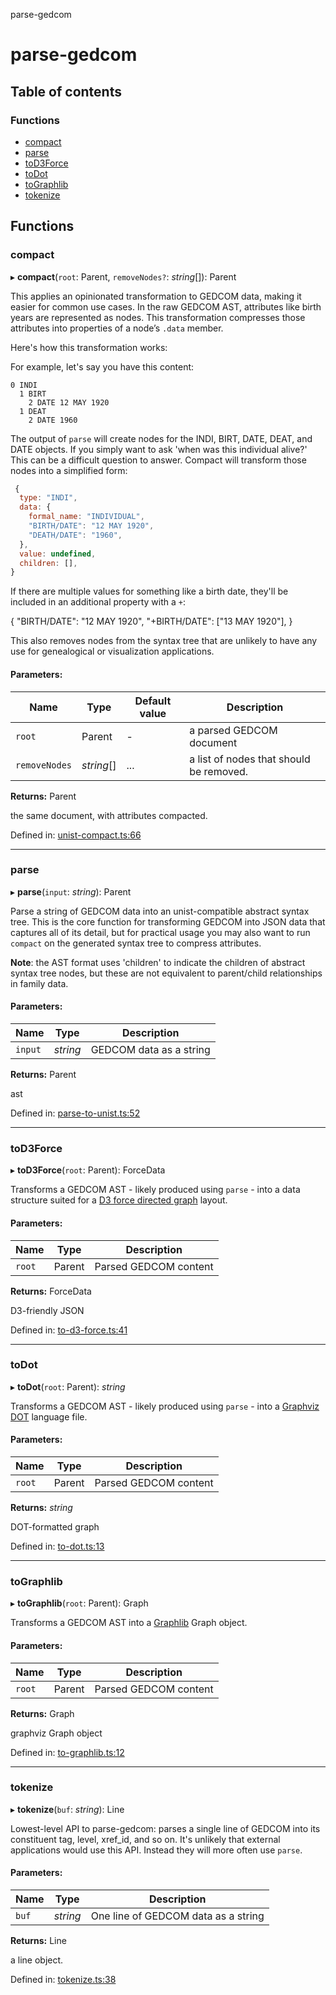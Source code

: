 parse-gedcom

# parse-gedcom

## Table of contents

### Functions

- [compact](README.md#compact)
- [parse](README.md#parse)
- [toD3Force](README.md#tod3force)
- [toDot](README.md#todot)
- [toGraphlib](README.md#tographlib)
- [tokenize](README.md#tokenize)

## Functions

### compact

▸ **compact**(`root`: Parent, `removeNodes?`: *string*[]): Parent

This applies an opinionated transformation to GEDCOM data,
making it easier for common use cases. In the raw GEDCOM
AST, attributes like birth years are represented as nodes.
This transformation compresses those attributes into properties
of a node’s `.data` member.

Here's how this transformation works:

For example, let's say you have this content:

```
0 INDI
  1 BIRT
    2 DATE 12 MAY 1920
  1 DEAT
    2 DATE 1960
```

The output of `parse` will create nodes for the INDI, BIRT, DATE,
DEAT, and DATE objects. If you simply want to ask 'when was this individual
alive?' This can be a difficult question to answer. Compact will transform
those nodes into a simplified form:

```js
 {
  type: "INDI",
  data: {
    formal_name: "INDIVIDUAL",
    "BIRTH/DATE": "12 MAY 1920",
    "DEATH/DATE": "1960",
  },
  value: undefined,
  children: [],
}
```

If there are multiple values for something like a birth date, they'll be
included in an additional property with a `+`:

{
  "BIRTH/DATE": "12 MAY 1920",
  "+BIRTH/DATE": ["13 MAY 1920"],
}

This also removes nodes from the syntax tree that are unlikely
to have any use for genealogical or visualization applications.

#### Parameters:

Name | Type | Default value | Description |
------ | ------ | ------ | ------ |
`root` | Parent | - | a parsed GEDCOM document   |
`removeNodes` | *string*[] | ... | a list of nodes that should be removed.   |

**Returns:** Parent

the same document, with attributes compacted.

Defined in: [unist-compact.ts:66](https://github.com/tmcw/parse-gedcom/blob/d327a6a/lib/unist-compact.ts#L66)

___

### parse

▸ **parse**(`input`: *string*): Parent

Parse a string of GEDCOM data into an unist-compatible
abstract syntax tree. This is the core function for transforming
GEDCOM into JSON data that captures all of its detail, but
for practical usage you may also want to run `compact`
on the generated syntax tree to compress attributes.

**Note**: the AST format uses 'children' to indicate the children
of abstract syntax tree nodes, but these are not equivalent to
parent/child relationships in family data.

#### Parameters:

Name | Type | Description |
------ | ------ | ------ |
`input` | *string* | GEDCOM data as a string   |

**Returns:** Parent

ast

Defined in: [parse-to-unist.ts:52](https://github.com/tmcw/parse-gedcom/blob/d327a6a/lib/parse-to-unist.ts#L52)

___

### toD3Force

▸ **toD3Force**(`root`: Parent): ForceData

Transforms a GEDCOM AST - likely produced using
`parse` - into a data structure suited for
a [D3 force directed graph](https://observablehq.com/@d3/force-directed-graph)
layout.

#### Parameters:

Name | Type | Description |
------ | ------ | ------ |
`root` | Parent | Parsed GEDCOM content   |

**Returns:** ForceData

D3-friendly JSON

Defined in: [to-d3-force.ts:41](https://github.com/tmcw/parse-gedcom/blob/d327a6a/lib/to-d3-force.ts#L41)

___

### toDot

▸ **toDot**(`root`: Parent): *string*

Transforms a GEDCOM AST - likely produced using
`parse` - into a [Graphviz DOT](https://graphviz.org/doc/info/lang.html)
language file.

#### Parameters:

Name | Type | Description |
------ | ------ | ------ |
`root` | Parent | Parsed GEDCOM content   |

**Returns:** *string*

DOT-formatted graph

Defined in: [to-dot.ts:13](https://github.com/tmcw/parse-gedcom/blob/d327a6a/lib/to-dot.ts#L13)

___

### toGraphlib

▸ **toGraphlib**(`root`: Parent): Graph

Transforms a GEDCOM AST into a [Graphlib](https://github.com/dagrejs/graphlib)
Graph object.

#### Parameters:

Name | Type | Description |
------ | ------ | ------ |
`root` | Parent | Parsed GEDCOM content   |

**Returns:** Graph

graphviz Graph object

Defined in: [to-graphlib.ts:12](https://github.com/tmcw/parse-gedcom/blob/d327a6a/lib/to-graphlib.ts#L12)

___

### tokenize

▸ **tokenize**(`buf`: *string*): Line

Lowest-level API to parse-gedcom: parses a single line
of GEDCOM into its constituent tag, level, xref_id,
and so on. It's unlikely that external applications would use this API.
Instead they will more often use `parse`.

#### Parameters:

Name | Type | Description |
------ | ------ | ------ |
`buf` | *string* | One line of GEDCOM data as a string   |

**Returns:** Line

a line object.

Defined in: [tokenize.ts:38](https://github.com/tmcw/parse-gedcom/blob/d327a6a/lib/tokenize.ts#L38)

